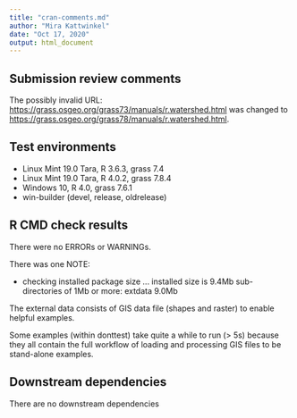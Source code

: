 ```yaml
---
title: "cran-comments.md"
author: "Mira Kattwinkel"
date: "Oct 17, 2020"
output: html_document
---
```


## Submission review comments
The possibly invalid URL: https://grass.osgeo.org/grass73/manuals/r.watershed.html 
was changed to https://grass.osgeo.org/grass78/manuals/r.watershed.html.

## Test environments
* Linux Mint 19.0 Tara, R 3.6.3, grass 7.4
* Linux Mint 19.0 Tara, R 4.0.2, grass 7.8.4
* Windows 10, R 4.0, grass 7.6.1
* win-builder (devel, release, oldrelease)

## R CMD check results
There were no ERRORs or WARNINGs.

There was one NOTE:
* checking installed package size ...
     installed size is  9.4Mb
     sub-directories of 1Mb or more:
       extdata   9.0Mb

The external data consists of GIS data file (shapes and raster) to enable helpful examples. 

Some examples (within donttest) take quite a while to run (> 5s) because they all contain the full
workflow of loading and processing GIS files to be stand-alone examples.

## Downstream dependencies
There are no downstream dependencies